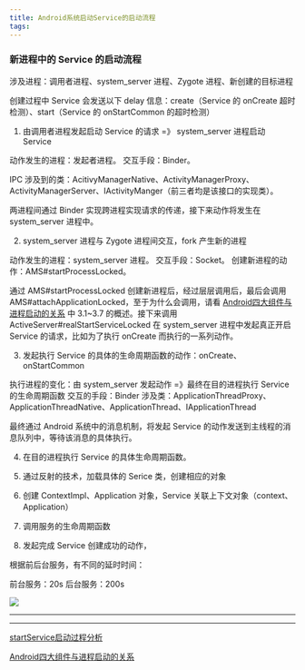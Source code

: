 ```yaml
---
title: Android系统启动Service的启动流程
tags:
---
```



### 新进程中的 Service 的启动流程

涉及进程：调用者进程、system_server 进程、Zygote 进程、新创建的目标进程


创建过程中 Service 会发送以下 delay 信息：create（Service 的 onCreate 超时检测）、start（Service 的 onStartCommon 的超时检测）

1. 由调用者进程发起启动 Service 的请求 =》 system_server 进程启动 Service

动作发生的进程：发起者进程。
交互手段：Binder。

IPC 涉及到的类：AcitivyManagerNative、ActivityManagerProxy、ActivityManagerServer、IActivityManger（前三者均是该接口的实现类）。


两进程间通过 Binder 实现跨进程实现请求的传递，接下来动作将发生在 system_server 进程中。


2. system_server 进程与 Zygote 进程间交互，fork 产生新的进程

动作发生的进程：system_server 进程。
交互手段：Socket。
创建新进程的动作：AMS#startProcessLocked。


通过 AMS#startProcessLocked 创建新进程后，经过层层调用后，最后会调用 AMS#attachApplicationLocked，至于为什么会调用，请看 [Android四大组件与进程启动的关系](http://gityuan.com/2016/10/09/app-process-create-2/) 中 3.1~3.7 的概述。接下来调用 ActiveServer#realStartServiceLocked 在 system_server 进程中发起真正开启 Service 的请求，比如为了执行 onCreate 而执行的一系列动作。


3. 发起执行 Service 的具体的生命周期函数的动作：onCreate、onStartCommon

执行进程的变化：由 system_server 发起动作 =》最终在目的进程执行 Service 的生命周期函数
交互的手段：Binder
涉及类：ApplicationThreadProxy、ApplicationThreadNative、ApplicationThread、IApplicationThread

最终通过 Android 系统中的消息机制，将发起 Service 的动作发送到主线程的消息队列中，等待该消息的具体执行。


4. 在目的进程执行 Service 的具体生命周期函数。

1. 通过反射的技术，加载具体的 Serice 类，创建相应的对象
2. 创建 ContextImpl、Application 对象，Service 关联上下文对象（context、Application）
3. 调用服务的生命周期函数
4. 发起完成 Service 创建成功的动作，





根据前后台服务，有不同的延时时间：

前台服务：20s
后台服务：200s


![](http://gityuan.com/images/android-service/start_service/start_service_processes.jpg)



---

---

[startService启动过程分析](http://gityuan.com/2016/03/06/start-service/)

[Android四大组件与进程启动的关系](http://gityuan.com/2016/10/09/app-process-create-2/)